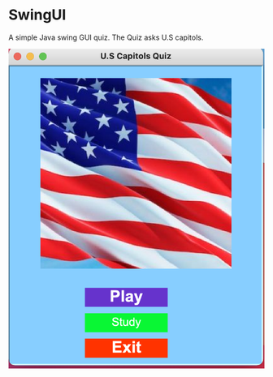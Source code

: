 # SwingUI
A simple Java swing GUI quiz. The Quiz asks U.S capitols. 


![alt text](https://raw.githubusercontent.com/Ayanle99/SwingUI/main/Screen%20Shot%202021-03-29%20at%207.33.04%20AM.png)
